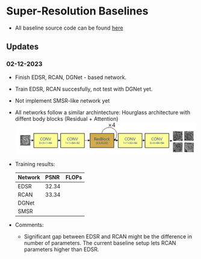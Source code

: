 # Super-Resolution Baselines

- All baseline source code can be found [here](./model/baselines/)


## Updates
### 02-12-2023
- Finish EDSR, RCAN, DGNet - based network.
- Train EDSR, RCAN succesfully, not test with DGNet yet.
- Not implement SMSR-like network yet
- All networks follow a similar archintecture: Hourglass architecture with diffent body blocks (Residual + Attention)
![Hourglas](./assets/hourglass.png) 
- Training results:

    | **Network** | **PSNR** | **FLOPs** |
    |-------------|----------|-----------|
    | EDSR        | 32.34    |           |
    | RCAN        | 33.34    |           |
    | DGNet       |          |           |
    | SMSR        |          |           |


- Comments: 
    - Significant gap between EDSR and RCAN might be the difference in number of parameters. The current baseline setup lets RCAN parameters higher than EDSR.
